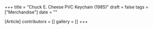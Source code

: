 +++
title = "Chuck E. Cheese PVC Keychain (1985)"
draft = false
tags = ["Merchandise"]
date = ""

[Article]
contributors = []
gallery = []
+++